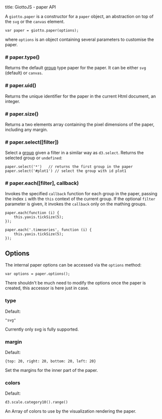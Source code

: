 title: GiottoJS - paper API


A ``giotto.paper`` is a constructor for a ``paper`` object, an abstraction
on top of the ``svg`` or the ``canvas`` element.

    var paper = giotto.paper(options);

where ``options`` is an object containing several parameters to customise the
paper.


### # paper.type()

Returns the default [group](/api/group) type paper for the paper.
It can be either ``svg`` (default) or ``canvas``.

### # paper.uid()

Returns the unique identifier for the paper in the current Html document, an integer.

### # paper.size()

Returns a two elements array containing the pixel dimensions of the paper, including any margin.

### # paper.select([filter])

Select a [group](/api/group) given a filter in a similar way as ``d3.select``.
Returns the selected group or ``undefined``:

    paper.select('*')   // returns the first group in the paper
    paper.select('#plot1') // select the group with id plot1

### # paper.each([filter], callback)

Invokes the specified ``callback`` function for each group in the paper, passing the index ``i``
with the ``this`` context of the current group. If the optional ``filter`` parameter is given,
it invokes the ``callback`` only on the mathing groups.

    paper.each(function (i) {
        this.yaxis.tickSize(5);
    });

    paper.each('.timeseries', function (i) {
        this.yaxis.tickSize(5);
    });

## Options

The internal paper options can be accessed via the ``options`` method:

    var options = paper.options();

There shouldn't be much need to modify the options once the paper is created,
this accessor is here just in case.

### type

Default:

    "svg"

Currently only svg is fully supported.

### margin

Default:

    {top: 20, right: 20, bottom: 20, left: 20}

Set the margins for the inner part of the paper.


### colors

Default:

    d3.scale.category10().range()

An Array of colors to use by the visualization rendering the paper.




